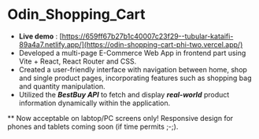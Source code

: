 # Odin_Shopping_Cart

- **Live demo** : [https://659ff67b27b1c40007c23f29--tubular-kataifi-89a4a7.netlify.app/](https://odin-shopping-cart-phi-two.vercel.app/)
- Developed a multi-page E-Commerce Web App in frontend part using Vite + React, React Router and CSS. 
- Created a user-friendly interface with navigation between home, shop and single product pages, incorporating features such as shopping bag and quantity manipulation.
- Utilized the **_BestBuy API_** to fetch and display **_real-world_** product information dynamically within the application.


** Now acceptable on labtop/PC screens only! Responsive design for phones and tablets coming soon (if time permits ;-;).
